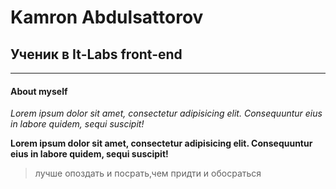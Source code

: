 # Kamron Abdulsattorov

## Ученик в It-Labs front-end

*********

#### About myself
*Lorem ipsum dolor sit amet, consectetur adipisicing elit. Consequuntur eius in labore quidem, sequi suscipit!*

__Lorem ipsum dolor sit amet, consectetur adipisicing elit. Consequuntur eius in labore quidem, sequi suscipit!__

>лучше опоздать и посрать,чем придти и обосраться

